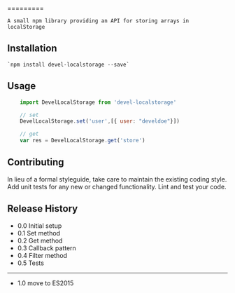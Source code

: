 <!--
@Author: Andreee Ray <develdoe>
@Date:   2017-04-10T17:45:02+02:00
@Email:  me@andreeray.se
@Filename: README.md
@Last modified by:   develdoe
@Last modified time: 2017-04-19T12:59:36+02:00
-->



=========

    A small npm library providing an API for storing arrays in localStorage

## Installation

    `npm install devel-localstorage --save`

## Usage

```js
    import DevelLocalStorage from 'devel-localstorage'

    // set
    DevelLocalStorage.set('user',[{ user: "develdoe"}])

    // get
    var res = DevelLocalStorage.get('store')
```

## Contributing

In lieu of a formal styleguide, take care to maintain the existing coding style.
Add unit tests for any new or changed functionality. Lint and test your code.

## Release History

* 0.0 Initial setup
* 0.1 Set method
* 0.2 Get method
* 0.3 Callback pattern
* 0.4 Filter method
* 0.5 Tests
---------------------
* 1.0  move to ES2015
